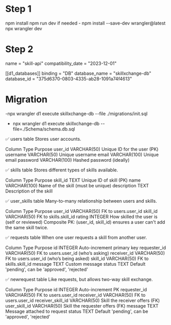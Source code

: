 # Step 1 
npm install
npm run dev
if needed - npm install --save-dev wrangler@latest
            npx wrangler dev

# Step 2
name = "skill-api"
compatibility_date = "2023-12-01"

[[d1_databases]]
binding = "DB"
database_name = "skillxchange-db"
database_id = "375d6370-0803-4335-ab28-1091a74f4613"


# Migration
-npx wrangler d1 execute skillxchange-db --file ./migrations/init.sql

-  npx wrangler d1 execute skillxchange-db --file=./Schema/schema.db.sql

✅ users table
Stores user accounts.

Column	  Type	        Purpose
user_id	   VARCHAR(50)	Unique ID for the user (PK)
username	VARCHAR(50)	Unique username
email	    VARCHAR(100)	Unique email
password	VARCHAR(100)	Hashed password (ideally)


✅ skills table
Stores different types of skills available.

Column	Type	Purpose
skill_id	TEXT	Unique ID of skill (PK)
name	VARCHAR(100)	Name of the skill (must be unique)
description	TEXT	Description of the skill



✅ user_skills table
Many-to-many relationship between users and skills.

Column	Type	Purpose
user_id	VARCHAR(50)	FK to users.user_id
skill_id	VARCHAR(50)	FK to skills.skill_id
rating	INTEGER	How skilled the user is (self or reviewed)
Composite PK: (user_id, skill_id) ensures a user can't add the same skill twice.


✅ requests table
When one user requests a skill from another user.

Column	Type	Purpose
id	INTEGER	Auto-increment primary key
requester_id	VARCHAR(50)	FK to users.user_id (who’s asking)
receiver_id	VARCHAR(50)	FK to users.user_id (who’s being asked)
skill_id	VARCHAR(50)	FK to skills.skill_id
message	TEXT	Custom message
status	TEXT	Default 'pending', can be 'approved', 'rejected'



✅ newrequest table
Like requests, but allows two-way skill exchange.

Column	Type	Purpose
id	   INTEGER   	Auto-increment PK
requester_id	VARCHAR(50)	FK to users.user_id
receiver_id  	VARCHAR(50)	FK to users.user_id
receiver_skill_id	VARCHAR(50)	Skill the receiver offers (FK)
user_skill_id	VARCHAR(50)	Skill the requester offers (FK)
message	TEXT	Message attached to request
status	TEXT	Default 'pending', can be 'approved', 'rejected'